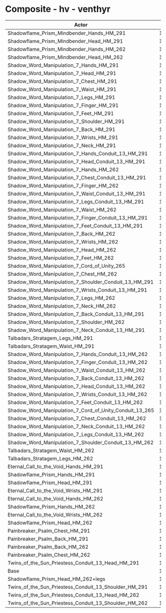 # Composite - hv - venthyr
| Actor | DPS | Increase |
|---|:---:|:---:|
|Shadowflame_Prism_Mindbender_Hands_HM_291|14581|16.70%|
|Shadowflame_Prism_Mindbender_Head_HM_291|14558|16.52%|
|Shadowflame_Prism_Mindbender_Hands_HM_262|14371|15.02%|
|Shadowflame_Prism_Mindbender_Head_HM_262|14290|14.38%|
|Shadow_Word_Manipulation_7_Hands_HM_291|14069|12.61%|
|Shadow_Word_Manipulation_7_Head_HM_291|14055|12.49%|
|Shadow_Word_Manipulation_7_Chest_HM_291|14019|12.20%|
|Shadow_Word_Manipulation_7_Waist_HM_291|14008|12.12%|
|Shadow_Word_Manipulation_7_Legs_HM_291|14004|12.08%|
|Shadow_Word_Manipulation_7_Finger_HM_291|13993|11.99%|
|Shadow_Word_Manipulation_7_Feet_HM_291|13986|11.94%|
|Shadow_Word_Manipulation_7_Shoulder_HM_291|13941|11.58%|
|Shadow_Word_Manipulation_7_Back_HM_291|13939|11.57%|
|Shadow_Word_Manipulation_7_Wrists_HM_291|13927|11.47%|
|Shadow_Word_Manipulation_7_Neck_HM_291|13901|11.26%|
|Shadow_Word_Manipulation_7_Hands_Conduit_13_HM_291|13882|11.11%|
|Shadow_Word_Manipulation_7_Head_Conduit_13_HM_291|13865|10.97%|
|Shadow_Word_Manipulation_7_Hands_HM_262|13860|10.93%|
|Shadow_Word_Manipulation_7_Chest_Conduit_13_HM_291|13838|10.76%|
|Shadow_Word_Manipulation_7_Finger_HM_262|13832|10.71%|
|Shadow_Word_Manipulation_7_Waist_Conduit_13_HM_291|13822|10.63%|
|Shadow_Word_Manipulation_7_Legs_Conduit_13_HM_291|13814|10.56%|
|Shadow_Word_Manipulation_7_Waist_HM_262|13808|10.52%|
|Shadow_Word_Manipulation_7_Finger_Conduit_13_HM_291|13806|10.50%|
|Shadow_Word_Manipulation_7_Feet_Conduit_13_HM_291|13793|10.39%|
|Shadow_Word_Manipulation_7_Back_HM_262|13792|10.39%|
|Shadow_Word_Manipulation_7_Wrists_HM_262|13788|10.35%|
|Shadow_Word_Manipulation_7_Head_HM_262|13787|10.35%|
|Shadow_Word_Manipulation_7_Feet_HM_262|13786|10.34%|
|Shadow_Word_Manipulation_7_Cord_of_Unity_265|13770|10.21%|
|Shadow_Word_Manipulation_7_Chest_HM_262|13767|10.18%|
|Shadow_Word_Manipulation_7_Shoulder_Conduit_13_HM_291|13758|10.11%|
|Shadow_Word_Manipulation_7_Wrists_Conduit_13_HM_291|13753|10.08%|
|Shadow_Word_Manipulation_7_Legs_HM_262|13750|10.05%|
|Shadow_Word_Manipulation_7_Neck_HM_262|13749|10.04%|
|Shadow_Word_Manipulation_7_Back_Conduit_13_HM_291|13742|9.99%|
|Shadow_Word_Manipulation_7_Shoulder_HM_262|13734|9.92%|
|Shadow_Word_Manipulation_7_Neck_Conduit_13_HM_291|13709|9.72%|
|Talbadars_Stratagem_Legs_HM_291|13687|9.55%|
|Talbadars_Stratagem_Waist_HM_291|13684|9.52%|
|Shadow_Word_Manipulation_7_Hands_Conduit_13_HM_262|13676|9.46%|
|Shadow_Word_Manipulation_7_Finger_Conduit_13_HM_262|13649|9.24%|
|Shadow_Word_Manipulation_7_Waist_Conduit_13_HM_262|13625|9.05%|
|Shadow_Word_Manipulation_7_Back_Conduit_13_HM_262|13604|8.88%|
|Shadow_Word_Manipulation_7_Head_Conduit_13_HM_262|13601|8.85%|
|Shadow_Word_Manipulation_7_Wrists_Conduit_13_HM_262|13595|8.81%|
|Shadow_Word_Manipulation_7_Feet_Conduit_13_HM_262|13593|8.80%|
|Shadow_Word_Manipulation_7_Cord_of_Unity_Conduit_13_265|13585|8.73%|
|Shadow_Word_Manipulation_7_Chest_Conduit_13_HM_262|13582|8.70%|
|Shadow_Word_Manipulation_7_Neck_Conduit_13_HM_262|13561|8.54%|
|Shadow_Word_Manipulation_7_Legs_Conduit_13_HM_262|13560|8.53%|
|Shadow_Word_Manipulation_7_Shoulder_Conduit_13_HM_262|13551|8.46%|
|Talbadars_Stratagem_Waist_HM_262|13490|7.97%|
|Talbadars_Stratagem_Legs_HM_262|13442|7.58%|
|Eternal_Call_to_the_Void_Hands_HM_291|13409|7.32%|
|Shadowflame_Prism_Hands_HM_291|13408|7.31%|
|Shadowflame_Prism_Head_HM_291|13392|7.18%|
|Eternal_Call_to_the_Void_Wrists_HM_291|13264|6.16%|
|Eternal_Call_to_the_Void_Hands_HM_262|13221|5.81%|
|Shadowflame_Prism_Hands_HM_262|13212|5.75%|
|Eternal_Call_to_the_Void_Wrists_HM_262|13133|5.11%|
|Shadowflame_Prism_Head_HM_262|13077|4.66%|
|Painbreaker_Psalm_Chest_HM_291|12945|3.61%|
|Painbreaker_Psalm_Back_HM_291|12890|3.16%|
|Painbreaker_Psalm_Back_HM_262|12753|2.07%|
|Painbreaker_Psalm_Chest_HM_262|12708|1.71%|
|Twins_of_the_Sun_Priestess_Conduit_13_Head_HM_291|12500|0.04%|
|Base|12494|0.00%|
|Shadowflame_Prism_Head_HM_262+legs|12480|-0.11%|
|Twins_of_the_Sun_Priestess_Conduit_13_Shoulder_HM_291|12406|-0.70%|
|Twins_of_the_Sun_Priestess_Conduit_13_Head_HM_262|12276|-1.75%|
|Twins_of_the_Sun_Priestess_Conduit_13_Shoulder_HM_262|12226|-2.15%|
